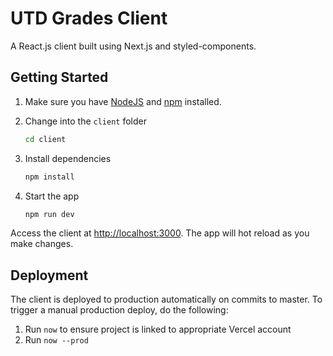 # UTD Grades Client

A React.js client built using Next.js and styled-components.

## Getting Started

1. Make sure you have [NodeJS](https://nodejs.org/) and [npm](https://www.npmjs.com/) installed.
2. Change into the `client` folder
   ```bash
   cd client
   ```
3. Install dependencies

   ```bash
   npm install
   ```

4. Start the app

   ```bash
   npm run dev
   ```

Access the client at [http://localhost:3000](http://localhost:3000). The app will hot reload as you make changes.

## Deployment

The client is deployed to production automatically on commits to master. To trigger a manual production deploy, do the following:

1. Run `now` to ensure project is linked to appropriate Vercel account
2. Run `now --prod`
